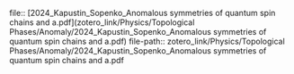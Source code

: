 file:: [2024_Kapustin_Sopenko_Anomalous symmetries of quantum spin chains and a.pdf](zotero_link/Physics/Topological Phases/Anomaly/2024_Kapustin_Sopenko_Anomalous symmetries of quantum spin chains and a.pdf)
file-path:: zotero_link/Physics/Topological Phases/Anomaly/2024_Kapustin_Sopenko_Anomalous symmetries of quantum spin chains and a.pdf

